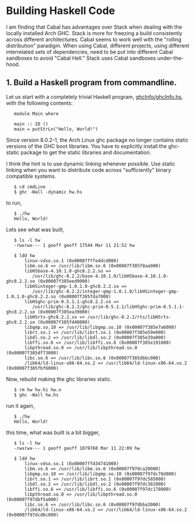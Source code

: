 # Building Haskell Code
I am finding that Cabal has advantages over Stack when dealing with
the locally installed Arch GHC.  Stack is more for freezing a build
consistently across different architectures.  Cabal seems to work well with
the "rolling distribution" paradigm.  When using Cabal, different projects,
using different interrelated sets of dependencies, need to be put into
different Cabal sandboxes to avoid "Cabal Hell."  Stack uses Cabal sandboxes
under-the-hood.

## 1. Build a Haskell program from commandline.
Let us start with a completely trivial Haskell program,
[ghcInfo/ghcInfo.hs](ghcInfo/ghcInfo.hs),
with the following contents:
```
   module Main where

   main :: IO ()
   main = putStrLn("Hello, World!")
```
Since version 8.0.2-1, the Arch Linux ghc package no longer contains static
versions of the GHC boot libraries.  You have to explicitly install the
ghc-static package to get the static libraries and documentation.

I think the hint is to use dynamic linking whenever possible.  Use static
linking when you want to distribute code across "sufficiently" binary
compatible systems.
```
   $ cd cmdLine
   $ ghc -Wall -dynamic hw.hs 
``` 
to run,
```
   $ ./hw 
   Hello, World!
```
Lets see what was built,
```
   $ ls -l hw
   -rwxrwx--- 1 geoff geoff 17544 Mar 11 21:52 hw

   $ ldd hw
       linux-vdso.so.1 (0x00007fffe4dcd000)
       libm.so.6 => /usr/lib/libm.so.6 (0x00007f385f8aa000)
       libHSbase-4.10.1.0-ghc8.2.2.so =>
          /usr/lib/ghc-8.2.2/base-4.10.1.0/libHSbase-4.10.1.0-ghc8.2.2.so (0x00007f385eed9000)
       libHSinteger-gmp-1.0.1.0-ghc8.2.2.so =>
          /usr/lib/ghc-8.2.2/integer-gmp-1.0.1.0/libHSinteger-gmp-1.0.1.0-ghc8.2.2.so (0x00007f385fda7000)
       libHSghc-prim-0.5.1.1-ghc8.2.2.so =>
          /usr/lib/ghc-8.2.2/ghc-prim-0.5.1.1/libHSghc-prim-0.5.1.1-ghc8.2.2.so (0x00007f385ea39000)
       libHSrts-ghc8.2.2.so => /usr/lib/ghc-8.2.2/rts/libHSrts-ghc8.2.2.so (0x00007f385fd40000)
       libgmp.so.10 => /usr/lib/libgmp.so.10 (0x00007f385e7a6000)
       librt.so.1 => /usr/lib/librt.so.1 (0x00007f385e59e000)
       libdl.so.2 => /usr/lib/libdl.so.2 (0x00007f385e39a000)
       libffi.so.6 => /usr/lib/libffi.so.6 (0x00007f385e191000)
       libpthread.so.0 => /usr/lib/libpthread.so.0 (0x00007f385df73000)
       libc.so.6 => /usr/lib/libc.so.6 (0x00007f385dbbc000)
       /lib64/ld-linux-x86-64.so.2 => /usr/lib64/ld-linux-x86-64.so.2 (0x00007f385fbf6000)
```
Now, rebuild making the ghc libraries static.
```
   $ rm hw hw.hi hw.o
   $ ghc -Wall hw.hs 
```
run it again,
```
   $ ./hw
   Hello, World!
```
this time, what was built is a bit bigger,
```
   $ ls -l hw
   -rwxrwx--- 1 geoff geoff 1079760 Mar 11 22:09 hw

   $ ldd hw
       linux-vdso.so.1 (0x00007ffd34741000)
       libm.so.6 => /usr/lib/libm.so.6 (0x00007f97dca20000)
       libgmp.so.10 => /usr/lib/libgmp.so.10 (0x00007f97dc78d000)
       librt.so.1 => /usr/lib/librt.so.1 (0x00007f97dc585000)
       libdl.so.2 => /usr/lib/libdl.so.2 (0x00007f97dc381000)
       libffi.so.6 => /usr/lib/libffi.so.6 (0x00007f97dc178000)
       libpthread.so.0 => /usr/lib/libpthread.so.0 (0x00007f97dbf5a000)
       libc.so.6 => /usr/lib/libc.so.6 (0x00007f97dbba3000)
       /lib64/ld-linux-x86-64.so.2 => /usr/lib64/ld-linux-x86-64.so.2 (0x00007f97dcd6c000)
```
